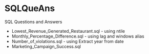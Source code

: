 # SQLQueAns
SQL Questions and Answers
* Lowest_Revenue_Generated_Restaurant.sql - using ntile
* Monthly_Percentage_Difference.sql - using lag and windows alias
* Number_of_violations.sql - using Extract year from date
* Marketing_Campaign_Success.sql
